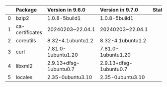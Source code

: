 <!-- markdown-link-check-disable -->

|    | Package         | Version in 9.6.0       | Version in 9.7.0       | Status   |
|---:|:----------------|:-----------------------|:-----------------------|:---------|
|  0 | bzip2           | 1.0.8-5build1          | 1.0.8-5build1          |          |
|  1 | ca-certificates | 20240203~22.04.1       | 20240203~22.04.1       |          |
|  2 | coreutils       | 8.32-4.1ubuntu1.2      | 8.32-4.1ubuntu1.2      |          |
|  3 | curl            | 7.81.0-1ubuntu1.20     | 7.81.0-1ubuntu1.20     |          |
|  4 | libxml2         | 2.9.13+dfsg-1ubuntu0.7 | 2.9.13+dfsg-1ubuntu0.7 |          |
|  5 | locales         | 2.35-0ubuntu3.10       | 2.35-0ubuntu3.10       |          |